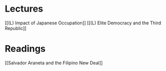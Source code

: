 # Lectures
[[(L) Impact of Japanese Occupation]]
[[(L) Elite Democracy and the Third Republic]]

# Readings
[[Salvador  Araneta and the Filipino New Deal]]